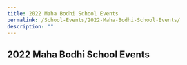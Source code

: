 ```yaml
---
title: 2022 Maha Bodhi School Events
permalink: /School-Events/2022-Maha-Bodhi-School-Events/
description: ""
---
```

## 2022 Maha Bodhi School Events

